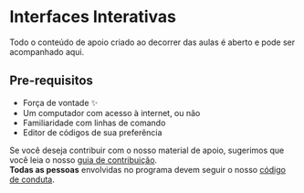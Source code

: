 # Interfaces Interativas

Todo o conteúdo de apoio criado ao decorrer das aulas é aberto e pode ser acompanhado aqui. 

## Pre-requisitos
* Força de vontade :sparkles:
* Um computador com acesso à internet, ou não
* Familiaridade com linhas de comando
* Editor de códigos de sua preferência

Se você deseja contribuir com o nosso material de apoio, sugerimos que você leia o nosso [guia de contribuição](CONTRIBUTING.md). <br>
**Todas as pessoas** envolvidas no programa devem seguir o nosso [código de conduta](CODE_OF_CONDUCT.md).
